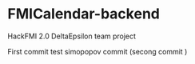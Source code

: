 FMICalendar-backend
===================

HackFMI 2.0 DeltaEpsilon team project


First commit test
simopopov commit (secong commit )

